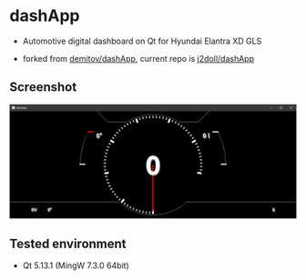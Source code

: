 # dashApp

- Automotive digital dashboard on Qt for Hyundai Elantra XD GLS

- forked from [demitov/dashApp](https://github.com/demitov/dashApp), current repo is [j2doll/dashApp](https://github.com/j2doll/dashApp.kr)

## Screenshot

![](markdown/dashapp.png)

## Tested environment

- Qt 5.13.1 (MingW 7.3.0 64bit)



